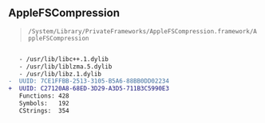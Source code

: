 ## AppleFSCompression

> `/System/Library/PrivateFrameworks/AppleFSCompression.framework/AppleFSCompression`

```diff

   - /usr/lib/libc++.1.dylib
   - /usr/lib/liblzma.5.dylib
   - /usr/lib/libz.1.dylib
-  UUID: 7CE1FFBB-2513-3105-B5A6-88BB0DD02234
+  UUID: C27120A8-68ED-3D29-A3D5-711B3C5990E3
   Functions: 428
   Symbols:   192
   CStrings:  354

```
